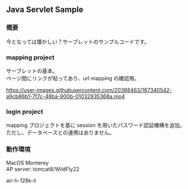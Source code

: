 ## Java Servlet Sample
### 概要
今となっては懐かしい？サーブレットのサンプルコードです。  
  
### mapping project
サーブレットの基本。  
ページ間にリンクが貼ってあり、url mapping の確認用。 
  
https://user-images.githubusercontent.com/20388463/167340542-a9cb86b1-7f7c-48ba-900b-01032935368a.mp4 
  

### login project
mapping プロジェクトを基に session を用いたパスワード認証機構を追加。  
ただし、データベースとの連携はありません。  
  
  
  
### 動作環境
MacOS Monterey  
AP server: tomcat8/WildFly22  
  
  

air-h-128k-il
